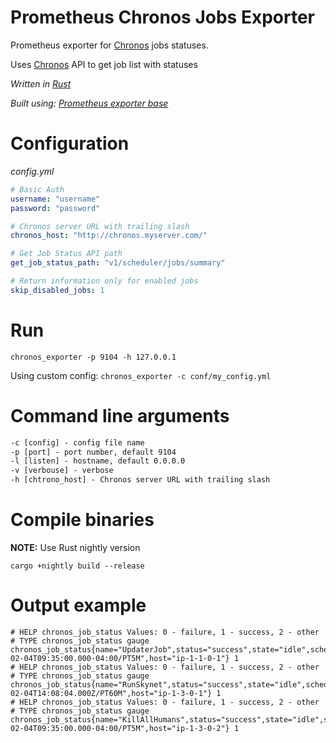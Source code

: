 # Prometheus Chronos Jobs Exporter
Prometheus exporter for [Chronos](https://github.com/mesos/chronos) jobs statuses.

Uses [Chronos](https://github.com/mesos/chronos) API to get job list with statuses
 
*Written in [Rust](https://github.com/rust-lang/rust)*

*Built using: [Prometheus exporter base](https://github.com/MindFlavor/prometheus_exporter_base)*

# Configuration
*config.yml*
```yaml
# Basic Auth
username: "username"
password: "password"

# Chronos server URL with trailing slash
chronos_host: "http://chronos.myserver.com/"

# Get Job Status API path
get_job_status_path: "v1/scheduler/jobs/summary"

# Return information only for enabled jobs
skip_disabled_jobs: 1
```

# Run
```chronos_exporter -p 9104 -h 127.0.0.1 ```

Using custom config:
```chronos_exporter -c conf/my_config.yml ```

# Command line arguments
```cmd
-c [config] - config file name
-p [port] - port number, default 9104
-l [listen] - hostname, default 0.0.0.0
-v [verbouse] - verbose 
-h [chtrono_host] - Chronos server URL with trailing slash
```

# Compile binaries 
**NOTE:** Use Rust nightly version

```cargo +nightly build --release```

# Output example
```promql
# HELP chronos_job_status Values: 0 - failure, 1 - success, 2 - other
# TYPE chronos_job_status gauge
chronos_job_status{name="UpdaterJob",status="success",state="idle",schedule="R/2020-02-04T09:35:00.000-04:00/PT5M",host="ip-1-1-0-1"} 1
# HELP chronos_job_status Values: 0 - failure, 1 - success, 2 - other
# TYPE chronos_job_status gauge
chronos_job_status{name="RunSkynet",status="success",state="idle",schedule="R/2020-02-04T14:08:04.000Z/PT60M",host="ip-1-3-0-1"} 1
# HELP chronos_job_status Values: 0 - failure, 1 - success, 2 - other
# TYPE chronos_job_status gauge
chronos_job_status{name="KillAllHumans",status="success",state="idle",schedule="R/2020-02-04T09:35:00.000-04:00/PT5M",host="ip-1-3-0-2"} 1
```

